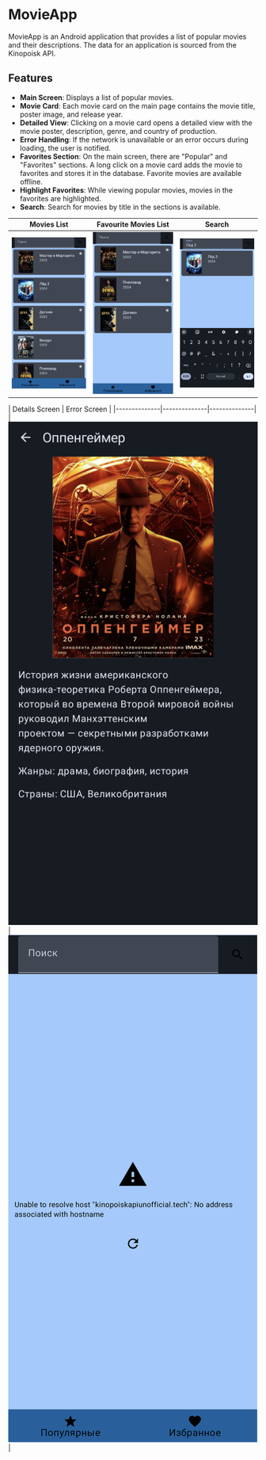 # MovieApp

MovieApp is an Android application that provides a list of popular movies and their descriptions. The data for an application is sourced from the Kinopoisk API.

## Features

- **Main Screen**: Displays a list of popular movies.
- **Movie Card**: Each movie card on the main page contains the movie title, poster image, and release year.
- **Detailed View**: Clicking on a movie card opens a detailed view with the movie poster, description, genre, and country of production.
- **Error Handling**: If the network is unavailable or an error occurs during loading, the user is notified.
- **Favorites Section**: On the main screen, there are "Popular" and "Favorites" sections. A long click on a movie card adds the movie to favorites and stores it in the database. Favorite movies are available offline.
- **Highlight Favorites**: While viewing popular movies, movies in the favorites are highlighted.
- **Search**: Search for movies by title in the sections is available.

| Movies List | Favourite Movies List | Search |
|--------------|--------------|--------------|
| ![Screenshot 1](/screenshots/Screenshot_20240211-212910.png) | ![Screenshot 2](/screenshots/Screenshot_20240211-212924.png) | ![Screenshot 3](/screenshots/Screenshot_20240211-212945.png) |

| Details Screen | Error Screen |
|--------------|--------------|--------------|
| ![Screenshot 4](/screenshots/Screenshot_20240211-213609.png) | ![Screenshot 5](/screenshots/Screenshot_20240211-214121.png) | 
